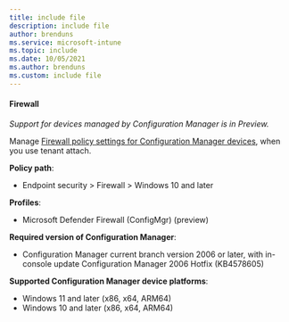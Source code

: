 ```yaml
---
title: include file
description: include file
author: brenduns  
ms.service: microsoft-intune
ms.topic: include
ms.date: 10/05/2021
ms.author: brenduns
ms.custom: include file
---
```


#### Firewall

*Support for devices managed by Configuration Manager is in Preview.*

Manage [Firewall policy settings for Configuration Manager devices](../protect/endpoint-security-firewall-profile-settings-tenant-attach.md), when you use tenant attach.

**Policy path**:

- Endpoint security > Firewall > Windows 10 and later

**Profiles**:

- Microsoft Defender Firewall (ConfigMgr) (preview)

**Required version of Configuration Manager**:

- Configuration Manager current branch version 2006 or later, with in-console update Configuration Manager 2006 Hotfix (KB4578605)

**Supported Configuration Manager device platforms**:

- Windows 11 and later (x86, x64, ARM64)
- Windows 10 and later (x86, x64, ARM64)